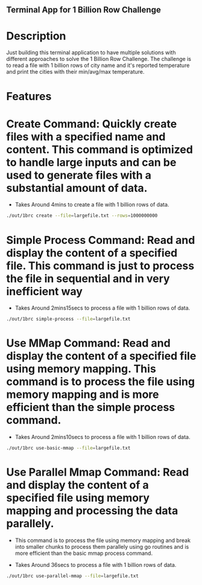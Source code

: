 ## Terminal App for 1 Billion Row Challenge

# Description

Just building this terminal application to have multiple solutions with different approaches to solve the 1 Billion Row Challenge. The challenge is to read a file with 1 billion rows of city name and it's reported temperature and print the cities with their min/avg/max temperature.

# Features

# Create Command: Quickly create files with a specified name and content. This command is optimized to handle large inputs and can be used to generate files with a substantial amount of data.

- Takes Around 4mins to create a file with 1 billion rows of data.

```bash
./out/1brc create --file=largefile.txt --rows=1000000000
```

# Simple Process Command: Read and display the content of a specified file. This command is just to process the file in sequential and in very inefficient way

- Takes Around 2mins15secs to process a file with 1 billion rows of data.

```bash
./out/1brc simple-process --file=largefile.txt
```

# Use MMap Command: Read and display the content of a specified file using memory mapping. This command is to process the file using memory mapping and is more efficient than the simple process command.

- Takes Around 2mins10secs to process a file with 1 billion rows of data.

```bash
./out/1brc use-basic-mmap --file=largefile.txt
```

# Use Parallel Mmap Command: Read and display the content of a specified file using memory mapping and processing the data parallely.

- This command is to process the file using memory mapping and break into smaller chunks to process them parallely using go routines and is more efficient than the basic mmap process command.

- Takes Around 36secs to process a file with 1 billion rows of data.

```bash
./out/1brc use-parallel-mmap --file=largefile.txt
```
